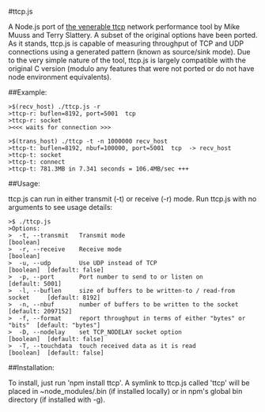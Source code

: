 #ttcp.js

A Node.js port of [the venerable ttcp](http://en.wikipedia.org/wiki/Ttcp)
network performance tool by Mike Muuss and Terry Slattery.  A subset of the
original options have been ported.  As it stands, ttcp.js is capable of
measuring throughput of TCP and UDP connections using a generated pattern
(known as source/sink mode).  Due to the very simple nature of the tool,
ttcp.js is largely compatible with the original C version (modulo any features
that were not ported or do not have node environment equivalents).

##Example:

	>$(recv_host) ./ttcp.js -r
	>ttcp-r: buflen=8192, port=5001  tcp
	>ttcp-r: socket
	><<< waits for connection >>>

	>$(trans_host) ./ttcp -t -n 1000000 recv_host
	>ttcp-t: buflen=8192, nbuf=100000, port=5001  tcp  -> recv_host
	>ttcp-t: socket
	>ttcp-t: connect
	>ttcp-t: 781.3MB in 7.341 seconds = 106.4MB/sec +++

##Usage:

ttcp.js can run in either transmit (-t) or receive (-r) mode.  Run ttcp.js with
no arguments to see usage details:

	>$ ./ttcp.js 
	>Options:
	>  -t, --transmit   Transmit mode                                           [boolean]
	>  -r, --receive    Receive mode                                            [boolean]
	>  -u, --udp        Use UDP instead of TCP                                  [boolean]  [default: false]
	>  -p, --port       Port number to send to or listen on                     [default: 5001]
	>  -l, --buflen     size of buffers to be written-to / read-from socket     [default: 8192]
	>  -n, --nbuf       number of buffers to be written to the socket           [default: 2097152]
	>  -f, --format     report throughput in terms of either "bytes" or "bits"  [default: "bytes"]
	>  -D, --nodelay    set TCP_NODELAY socket option                           [boolean]  [default: false]
	>  -T, --touchdata  touch received data as it is read                       [boolean]  [default: false]

##Installation:

To install, just run 'npm install ttcp'.  A symlink to ttcp.js called 'ttcp'
will be placed in ~node_modules/.bin (if installed locally) or in npm's
global bin directory (if installed with -g).
